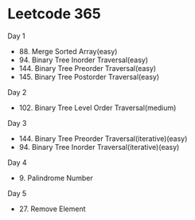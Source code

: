 <h1> Leetcode 365 </h1>
<p> Day 1 </p>
<ul>
  <li> 88. Merge Sorted Array(easy)</li>
  <li> 94. Binary Tree Inorder Traversal(easy)</li>
  <li> 144. Binary Tree Preorder Traversal(easy)</li>
  <li> 145. Binary Tree Postorder Traversal(easy)</li>
</ul>
<p> Day 2 </p>
<ul>
  <li> 102. Binary Tree Level Order Traversal(medium)</li>
</ul>
<p> Day 3</p>
<ul>
  <li> 144. Binary Tree Preorder Traversal(iterative)(easy)</li>
  <li> 94. Binary Tree Inorder Traversal(iterative)(easy)</li>
</ul>
<p> Day 4 </p>
<ul>
  <li> 9. Palindrome Number </li>
</ul>
<p> Day 5 </p>
<ul>
  <li> 27. Remove Element </li>
</ul>
